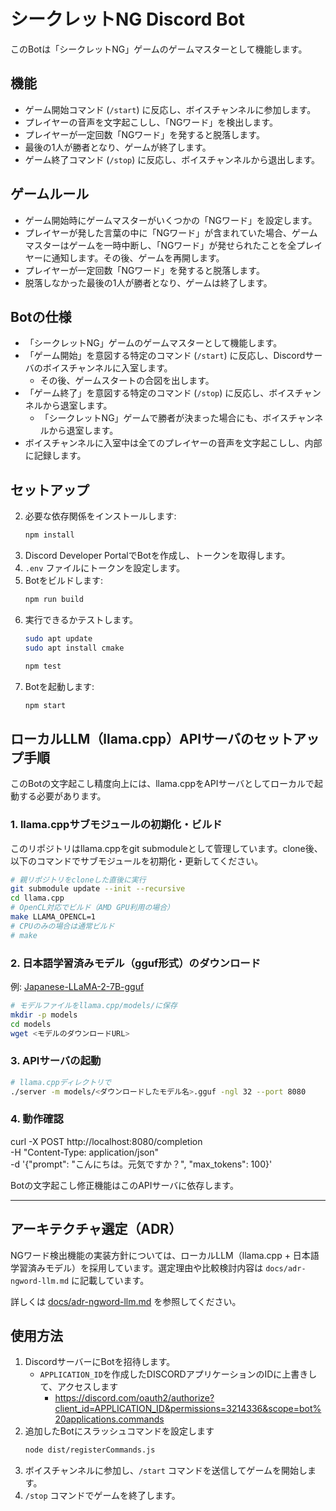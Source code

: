 # シークレットNG Discord Bot

このBotは「シークレットNG」ゲームのゲームマスターとして機能します。

## 機能

- ゲーム開始コマンド (`/start`) に反応し、ボイスチャンネルに参加します。
- プレイヤーの音声を文字起こしし、「NGワード」を検出します。
- プレイヤーが一定回数「NGワード」を発すると脱落します。
- 最後の1人が勝者となり、ゲームが終了します。
- ゲーム終了コマンド (`/stop`) に反応し、ボイスチャンネルから退出します。

## ゲームルール

- ゲーム開始時にゲームマスターがいくつかの「NGワード」を設定します。
- プレイヤーが発した言葉の中に「NGワード」が含まれていた場合、ゲームマスターはゲームを一時中断し、「NGワード」が発せられたことを全プレイヤーに通知します。その後、ゲームを再開します。
- プレイヤーが一定回数「NGワード」を発すると脱落します。
- 脱落しなかった最後の1人が勝者となり、ゲームは終了します。

## Botの仕様

- 「シークレットNG」ゲームのゲームマスターとして機能します。
- 「ゲーム開始」を意図する特定のコマンド (`/start`) に反応し、Discordサーバのボイスチャンネルに入室します。
  - その後、ゲームスタートの合図を出します。
- 「ゲーム終了」を意図する特定のコマンド (`/stop`) に反応し、ボイスチャンネルから退室します。
  - 「シークレットNG」ゲームで勝者が決まった場合にも、ボイスチャンネルから退室します。
- ボイスチャンネルに入室中は全てのプレイヤーの音声を文字起こしし、内部に記録します。

## セットアップ

2. 必要な依存関係をインストールします:
   ```bash
   npm install
   ```
1. Discord Developer PortalでBotを作成し、トークンを取得します。
1. `.env` ファイルにトークンを設定します。
1. Botをビルドします:
   ```bash
   npm run build
   ```
1. 実行できるかテストします。
   ```bash
   sudo apt update
   sudo apt install cmake
   ```
   ```bash
   npm test
   ```
1. Botを起動します:
   ```bash
   npm start
   ```

## ローカルLLM（llama.cpp）APIサーバのセットアップ手順

このBotの文字起こし精度向上には、llama.cppをAPIサーバとしてローカルで起動する必要があります。

### 1. llama.cppサブモジュールの初期化・ビルド

このリポジトリはllama.cppをgit submoduleとして管理しています。clone後、以下のコマンドでサブモジュールを初期化・更新してください。

```bash
# 親リポジトリをcloneした直後に実行
git submodule update --init --recursive
cd llama.cpp
# OpenCL対応でビルド（AMD GPU利用の場合）
make LLAMA_OPENCL=1
# CPUのみの場合は通常ビルド
# make
```

### 2. 日本語学習済みモデル（gguf形式）のダウンロード

例: [Japanese-LLaMA-2-7B-gguf](https://huggingface.co/karakuri/japanese-llama2-7b-gguf)

```bash
# モデルファイルをllama.cpp/models/に保存
mkdir -p models
cd models
wget <モデルのダウンロードURL>
```

### 3. APIサーバの起動

```bash
# llama.cppディレクトリで
./server -m models/<ダウンロードしたモデル名>.gguf -ngl 32 --port 8080
```

### 4. 動作確認

curl -X POST http://localhost:8080/completion \
 -H "Content-Type: application/json" \
 -d '{"prompt": "こんにちは。元気ですか？", "max_tokens": 100}'

Botの文字起こし修正機能はこのAPIサーバに依存します。

---

## アーキテクチャ選定（ADR）

NGワード検出機能の実装方針については、ローカルLLM（llama.cpp + 日本語学習済みモデル）を採用しています。選定理由や比較検討内容は `docs/adr-ngword-llm.md` に記載しています。

詳しくは [docs/adr-ngword-llm.md](docs/adr-ngword-llm.md) を参照してください。

## 使用方法

1. DiscordサーバーにBotを招待します。
   - `APPLICATION_ID`を作成したDISCORDアプリケーションのIDに上書きして、アクセスします
     - https://discord.com/oauth2/authorize?client_id=APPLICATION_ID&permissions=3214336&scope=bot%20applications.commands
1. 追加したBotにスラッシュコマンドを設定します
   ```bash
   node dist/registerCommands.js
   ```
1. ボイスチャンネルに参加し、`/start` コマンドを送信してゲームを開始します。
1. `/stop` コマンドでゲームを終了します。
